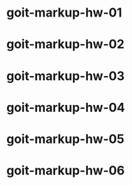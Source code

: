 # goit-markup-hw-01

# goit-markup-hw-02

# goit-markup-hw-03

# goit-markup-hw-04

# goit-markup-hw-05

# goit-markup-hw-06
